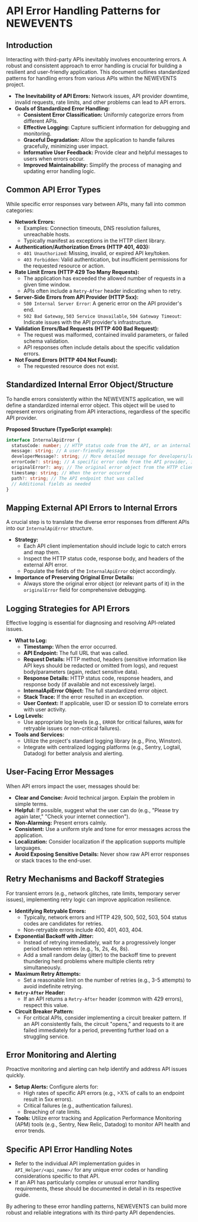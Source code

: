 # API Error Handling Patterns for NEWEVENTS

## Introduction

Interacting with third-party APIs inevitably involves encountering errors. A robust and consistent approach to error handling is crucial for building a resilient and user-friendly application. This document outlines standardized patterns for handling errors from various APIs within the NEWEVENTS project.

*   **The Inevitability of API Errors:** Network issues, API provider downtime, invalid requests, rate limits, and other problems can lead to API errors.
*   **Goals of Standardized Error Handling:**
    *   **Consistent Error Classification:** Uniformly categorize errors from different APIs.
    *   **Effective Logging:** Capture sufficient information for debugging and monitoring.
    *   **Graceful Degradation:** Allow the application to handle failures gracefully, minimizing user impact.
    *   **Informative User Feedback:** Provide clear and helpful messages to users when errors occur.
    *   **Improved Maintainability:** Simplify the process of managing and updating error handling logic.

## Common API Error Types

While specific error responses vary between APIs, many fall into common categories:

*   **Network Errors:**
    *   Examples: Connection timeouts, DNS resolution failures, unreachable hosts.
    *   Typically manifest as exceptions in the HTTP client library.
*   **Authentication/Authorization Errors (HTTP 401, 403):**
    *   `401 Unauthorized`: Missing, invalid, or expired API key/token.
    *   `403 Forbidden`: Valid authentication, but insufficient permissions for the requested resource or action.
*   **Rate Limit Errors (HTTP 429 Too Many Requests):**
    *   The application has exceeded the allowed number of requests in a given time window.
    *   APIs often include a `Retry-After` header indicating when to retry.
*   **Server-Side Errors from API Provider (HTTP 5xx):**
    *   `500 Internal Server Error`: A generic error on the API provider's end.
    *   `502 Bad Gateway`, `503 Service Unavailable`, `504 Gateway Timeout`: Indicate issues with the API provider's infrastructure.
*   **Validation Errors/Bad Requests (HTTP 400 Bad Request):**
    *   The request was malformed, contained invalid parameters, or failed schema validation.
    *   API responses often include details about the specific validation errors.
*   **Not Found Errors (HTTP 404 Not Found):**
    *   The requested resource does not exist.

## Standardized Internal Error Object/Structure

To handle errors consistently within the NEWEVENTS application, we will define a standardized internal error object. This object will be used to represent errors originating from API interactions, regardless of the specific API provider.

**Proposed Structure (TypeScript example):**

```typescript
interface InternalApiError {
  statusCode: number; // HTTP status code from the API, or an internal code for network errors
  message: string; // A user-friendly message
  developerMessage?: string; // More detailed message for developers/logging
  errorCode?: string; // A specific error code from the API provider, if available
  originalError?: any; // The original error object from the HTTP client or API response
  timestamp: string; // When the error occurred
  path?: string; // The API endpoint that was called
  // Additional fields as needed
}
```

## Mapping External API Errors to Internal Errors

A crucial step is to translate the diverse error responses from different APIs into our `InternalApiError` structure.

*   **Strategy:**
    *   Each API client implementation should include logic to catch errors and map them.
    *   Inspect the HTTP status code, response body, and headers of the external API error.
    *   Populate the fields of the `InternalApiError` object accordingly.
*   **Importance of Preserving Original Error Details:**
    *   Always store the original error object (or relevant parts of it) in the `originalError` field for comprehensive debugging.

## Logging Strategies for API Errors

Effective logging is essential for diagnosing and resolving API-related issues.

*   **What to Log:**
    *   **Timestamp:** When the error occurred.
    *   **API Endpoint:** The full URL that was called.
    *   **Request Details:** HTTP method, headers (sensitive information like API keys should be redacted or omitted from logs), and request body/parameters (again, redact sensitive data).
    *   **Response Details:** HTTP status code, response headers, and response body (if available and not excessively large).
    *   **InternalApiError Object:** The full standardized error object.
    *   **Stack Trace:** If the error resulted in an exception.
    *   **User Context:** If applicable, user ID or session ID to correlate errors with user activity.
*   **Log Levels:**
    *   Use appropriate log levels (e.g., `ERROR` for critical failures, `WARN` for retryable issues or non-critical failures).
*   **Tools and Services:**
    *   Utilize the project's standard logging library (e.g., Pino, Winston).
    *   Integrate with centralized logging platforms (e.g., Sentry, Logtail, Datadog) for better analysis and alerting.

## User-Facing Error Messages

When API errors impact the user, messages should be:

*   **Clear and Concise:** Avoid technical jargon. Explain the problem in simple terms.
*   **Helpful:** If possible, suggest what the user can do (e.g., "Please try again later," "Check your internet connection").
*   **Non-Alarming:** Present errors calmly.
*   **Consistent:** Use a uniform style and tone for error messages across the application.
*   **Localization:** Consider localization if the application supports multiple languages.
*   **Avoid Exposing Sensitive Details:** Never show raw API error responses or stack traces to the end-user.

## Retry Mechanisms and Backoff Strategies

For transient errors (e.g., network glitches, rate limits, temporary server issues), implementing retry logic can improve application resilience.

*   **Identifying Retryable Errors:**
    *   Typically, network errors and HTTP 429, 500, 502, 503, 504 status codes are candidates for retries.
    *   Non-retryable errors include 400, 401, 403, 404.
*   **Exponential Backoff with Jitter:**
    *   Instead of retrying immediately, wait for a progressively longer period between retries (e.g., 1s, 2s, 4s, 8s).
    *   Add a small random delay (jitter) to the backoff time to prevent thundering herd problems where multiple clients retry simultaneously.
*   **Maximum Retry Attempts:**
    *   Set a reasonable limit on the number of retries (e.g., 3-5 attempts) to avoid indefinite retrying.
*   **`Retry-After` Header:**
    *   If an API returns a `Retry-After` header (common with 429 errors), respect this value.
*   **Circuit Breaker Pattern:**
    *   For critical APIs, consider implementing a circuit breaker pattern. If an API consistently fails, the circuit "opens," and requests to it are failed immediately for a period, preventing further load on a struggling service.

## Error Monitoring and Alerting

Proactive monitoring and alerting can help identify and address API issues quickly.

*   **Setup Alerts:** Configure alerts for:
    *   High rates of specific API errors (e.g., >X% of calls to an endpoint result in 5xx errors).
    *   Critical failures (e.g., authentication failures).
    *   Breaching of rate limits.
*   **Tools:** Utilize error tracking and Application Performance Monitoring (APM) tools (e.g., Sentry, New Relic, Datadog) to monitor API health and error trends.

## Specific API Error Handling Notes

*   Refer to the individual API implementation guides in `API_Helper/<api_name>/` for any unique error codes or handling considerations specific to that API.
*   If an API has particularly complex or unusual error handling requirements, these should be documented in detail in its respective guide.

By adhering to these error handling patterns, NEWEVENTS can build more robust and reliable integrations with its third-party API dependencies.